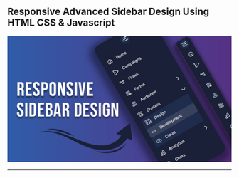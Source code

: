 ## Responsive Advanced Sidebar Design Using HTML CSS & Javascript

![thumbnail](thumbnail.jpg)

---
